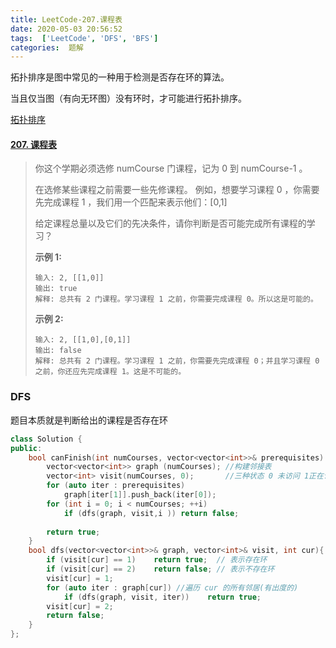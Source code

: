 ```yaml
---
title: LeetCode-207.课程表
date: 2020-05-03 20:56:52
tags:  ['LeetCode', 'DFS', 'BFS']
categories:  题解
---
```


拓扑排序是图中常见的一种用于检测是否存在环的算法。

当且仅当图（有向无环图）没有环时，才可能进行拓扑排序。

[拓扑排序](<https://zh.wikipedia.org/wiki/%E6%8B%93%E6%92%B2%E6%8E%92%E5%BA%8F>)

<!--more-->

#### [207. 课程表](https://leetcode-cn.com/problems/course-schedule/)

> 你这个学期必须选修 numCourse 门课程，记为 0 到 numCourse-1 。
>
> 在选修某些课程之前需要一些先修课程。 例如，想要学习课程 0 ，你需要先完成课程 1 ，我们用一个匹配来表示他们：[0,1]
>
> 给定课程总量以及它们的先决条件，请你判断是否可能完成所有课程的学习？
>
> **示例 1:**
>
> ```
> 输入: 2, [[1,0]] 
> 输出: true
> 解释: 总共有 2 门课程。学习课程 1 之前，你需要完成课程 0。所以这是可能的。
> ```
>
> **示例 2:**
>
> ```
> 输入: 2, [[1,0],[0,1]]
> 输出: false
> 解释: 总共有 2 门课程。学习课程 1 之前，你需要先完成课程 0；并且学习课程 0 之前，你还应先完成课程 1。这是不可能的。
> ```

### DFS

题目本质就是判断给出的课程是否存在环

```C++
class Solution {
public:
    bool canFinish(int numCourses, vector<vector<int>>& prerequisites) {
        vector<vector<int>> graph (numCourses); //构建邻接表
        vector<int> visit(numCourses, 0);       //三种状态 0 未访问 1正在访问 2 已经访问
        for (auto iter : prerequisites)
            graph[iter[1]].push_back(iter[0]);
        for (int i = 0; i < numCourses; ++i)
            if (dfs(graph, visit,i )) return false;
     
        return true;
    }
    bool dfs(vector<vector<int>>& graph, vector<int>& visit, int cur){
        if (visit[cur] == 1)    return true;  // 表示存在环
        if (visit[cur] == 2)    return false; // 表示不存在环
        visit[cur] = 1;
        for (auto iter : graph[cur]) //遍历 cur 的所有邻居(有出度的)
            if (dfs(graph, visit, iter))    return true;
        visit[cur] = 2;
        return false;
    }
};
```

